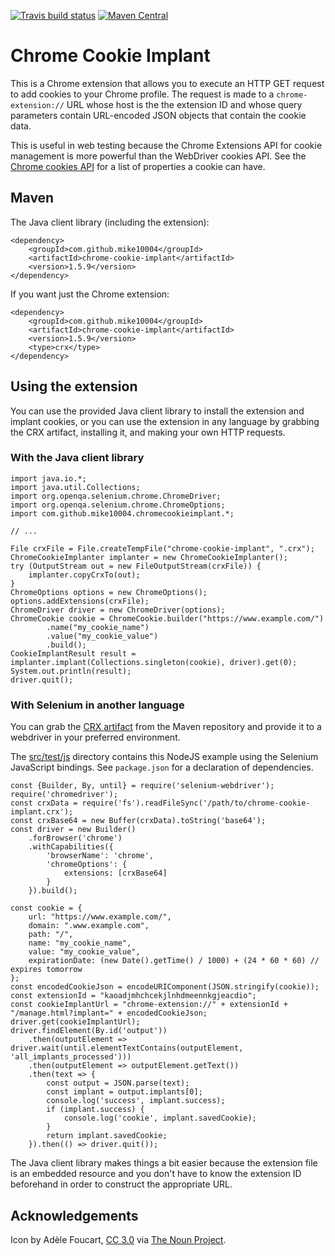 [![Travis build status](https://img.shields.io/travis/mike10004/chrome-cookie-implant.svg)](https://travis-ci.org/mike10004/chrome-cookie-implant)
[![Maven Central](https://img.shields.io/maven-central/v/com.github.mike10004/chrome-cookie-implant.svg)](https://repo1.maven.org/maven2/com/github/mike10004/chrome-cookie-implant/)

Chrome Cookie Implant
=====================

This is a Chrome extension that allows you to execute an HTTP GET request to
add cookies to your Chrome profile. The request is made to a `chrome-extension://` URL
whose host is the the extension ID and whose query parameters contain URL-encoded 
JSON objects that contain the cookie data.

This is useful in web testing because the Chrome Extensions API for cookie 
management is more powerful than the WebDriver cookies API. See the 
[Chrome cookies API](https://developer.chrome.com/extensions/cookies#method-set)
for a list of properties a cookie can have.

Maven
-----

The Java client library (including the extension):

    <dependency>
        <groupId>com.github.mike10004</groupId>
        <artifactId>chrome-cookie-implant</artifactId>
        <version>1.5.9</version>
    </dependency>

If you want just the Chrome extension:

    <dependency>
        <groupId>com.github.mike10004</groupId>
        <artifactId>chrome-cookie-implant</artifactId>
        <version>1.5.9</version>
        <type>crx</type>
    </dependency>

Using the extension
-------------------

You can use the provided Java client library to install the extension and 
implant cookies, or you can use the extension in any language by grabbing the 
CRX artifact, installing it, and making your own HTTP requests. 

### With the Java client library

    import java.io.*;
    import java.util.Collections;
    import org.openqa.selenium.chrome.ChromeDriver;
    import org.openqa.selenium.chrome.ChromeOptions;
    import com.github.mike10004.chromecookieimplant.*;
    
    // ...

    File crxFile = File.createTempFile("chrome-cookie-implant", ".crx");
    ChromeCookieImplanter implanter = new ChromeCookieImplanter();
    try (OutputStream out = new FileOutputStream(crxFile)) {
        implanter.copyCrxTo(out);
    }
    ChromeOptions options = new ChromeOptions();
    options.addExtensions(crxFile);
    ChromeDriver driver = new ChromeDriver(options);
    ChromeCookie cookie = ChromeCookie.builder("https://www.example.com/")
            .name("my_cookie_name")
            .value("my_cookie_value")
            .build();
    CookieImplantResult result = implanter.implant(Collections.singleton(cookie), driver).get(0);
    System.out.println(result);
    driver.quit();

### With Selenium in another language

You can grab the [CRX artifact](https://repo1.maven.org/maven2/com/github/mike10004/chrome-cookie-implant/)
from the Maven repository and provide it to a webdriver in your preferred 
environment. 

The [src/test/js](https://github.com/mike10004/chrome-cookie-implant/tree/master/src/test/java)
directory contains this NodeJS example using the Selenium JavaScript bindings. 
See `package.json` for a declaration of dependencies.

    const {Builder, By, until} = require('selenium-webdriver');
    require('chromedriver');
    const crxData = require('fs').readFileSync('/path/to/chrome-cookie-implant.crx');
    const crxBase64 = new Buffer(crxData).toString('base64');
    const driver = new Builder()
        .forBrowser('chrome')
        .withCapabilities({
            'browserName': 'chrome',
            'chromeOptions': {
                extensions: [crxBase64]
            }
        }).build();
    
    const cookie = {
        url: "https://www.example.com/",
        domain: ".www.example.com",
        path: "/",
        name: "my_cookie_name",
        value: "my_cookie_value",
        expirationDate: (new Date().getTime() / 1000) + (24 * 60 * 60) // expires tomorrow
    };
    const encodedCookieJson = encodeURIComponent(JSON.stringify(cookie));
    const extensionId = "kaoadjmhchcekjlnhdmeennkgjeacdio";
    const cookieImplantUrl = "chrome-extension://" + extensionId + "/manage.html?implant=" + encodedCookieJson;
    driver.get(cookieImplantUrl);
    driver.findElement(By.id('output'))
        .then(outputElement => driver.wait(until.elementTextContains(outputElement, 'all_implants_processed')))
        .then(outputElement => outputElement.getText())
        .then(text => {
            const output = JSON.parse(text);
            const implant = output.implants[0];
            console.log('success', implant.success);
            if (implant.success) {
                console.log('cookie', implant.savedCookie);
            }
            return implant.savedCookie;
        }).then(() => driver.quit());

The Java client library makes things a bit easier because the extension file
is an embedded resource and you don't have to know the extension ID beforehand
in order to construct the appropriate URL.

Acknowledgements
----------------

Icon by Adèle Foucart, [CC 3.0](http://creativecommons.org/licenses/by/3.0/us/)
via [The Noun Project](https://thenounproject.com/term/chocolate-chip-cookie/261714/).
